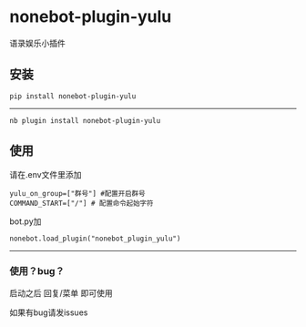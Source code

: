 # nonebot-plugin-yulu
语录娱乐小插件

## 安装
```
pip install nonebot-plugin-yulu
```
------
```
nb plugin install nonebot-plugin-yulu
```
## 使用
请在.env文件里添加
```
yulu_on_group=["群号"] #配置开启群号
COMMAND_START=["/"] # 配置命令起始字符
```
bot.py加
```
nonebot.load_plugin("nonebot_plugin_yulu")
```
------
### 使用？bug？
启动之后 回复/菜单 即可使用

如果有bug请发issues

